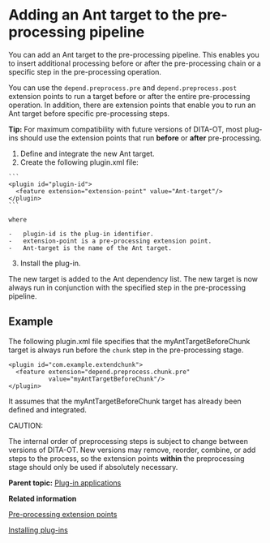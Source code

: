 # Adding an Ant target to the pre-processing pipeline

You can add an Ant target to the pre-processing pipeline. This enables you to insert additional processing before or after the pre-processing chain or a specific step in the pre-processing operation.

You can use the `depend.preprocess.pre` and `depend.preprocess.post` extension points to run a target before or after the entire pre-processing operation. In addition, there are extension points that enable you to run an Ant target before specific pre-processing steps.

**Tip:** For maximum compatibility with future versions of DITA-OT, most plug-ins should use the extension points that run **before** or **after** pre-processing.

1.   Define and integrate the new Ant target. 
2.   Create the following plugin.xml file: 

    ```
    <plugin id="plugin-id">
      <feature extension="extension-point" value="Ant-target"/>
    </plugin>
    ```

    where

    -   plugin-id is the plug-in identifier.
    -   extension-point is a pre-processing extension point.
    -   Ant-target is the name of the Ant target.
3.   Install the plug-in. 

The new target is added to the Ant dependency list. The new target is now always run in conjunction with the specified step in the pre-processing pipeline.

## Example

The following plugin.xml file specifies that the myAntTargetBeforeChunk target is always run before the `chunk` step in the pre-processing stage.

```
<plugin id="com.example.extendchunk">
  <feature extension="depend.preprocess.chunk.pre" 
           value="myAntTargetBeforeChunk"/>
</plugin>
```

It assumes that the myAntTargetBeforeChunk target has already been defined and integrated.

CAUTION:

The internal order of preprocessing steps is subject to change between versions of DITA-OT. New versions may remove, reorder, combine, or add steps to the process, so the extension points **within** the preprocessing stage should only be used if absolutely necessary.

**Parent topic:** [Plug-in applications](../topics/plugin-applications.md)

**Related information**  


[Pre-processing extension points](../extension-points/plugin-extension-points-pre-processing.md)

[Installing plug-ins](../topics/plugins-installing.md)


